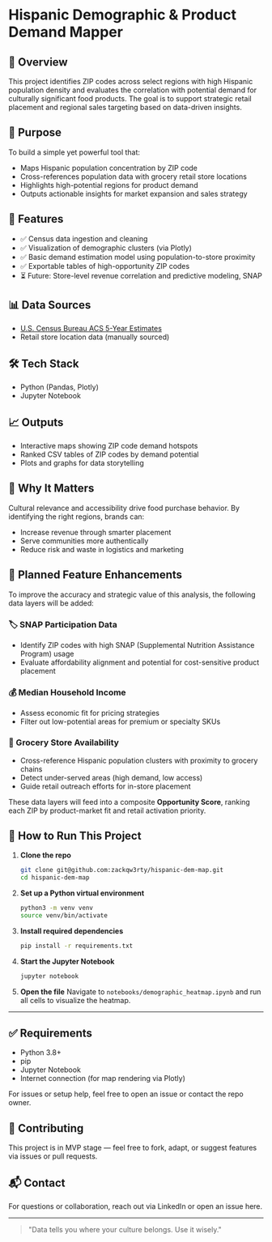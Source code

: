 # Hispanic Demographic & Product Demand Mapper

## 📌 Overview
This project identifies ZIP codes across select regions with high Hispanic population density and evaluates the correlation with potential demand for culturally significant food products. The goal is to support strategic retail placement and regional sales targeting based on data-driven insights.

## 🚀 Purpose
To build a simple yet powerful tool that:
- Maps Hispanic population concentration by ZIP code
- Cross-references population data with grocery retail store locations
- Highlights high-potential regions for product demand
- Outputs actionable insights for market expansion and sales strategy

## 📂 Features
- ✅ Census data ingestion and cleaning
- ✅ Visualization of demographic clusters (via Plotly)
- ✅ Basic demand estimation model using population-to-store proximity
- ✅ Exportable tables of high-opportunity ZIP codes
- ⏳ Future: Store-level revenue correlation and predictive modeling, SNAP

## 📊 Data Sources
- [U.S. Census Bureau ACS 5-Year Estimates](https://www.census.gov/data.html)
- Retail store location data (manually sourced)

## 🛠 Tech Stack
- Python (Pandas, Plotly)
- Jupyter Notebook

## 📈 Outputs
- Interactive maps showing ZIP code demand hotspots
- Ranked CSV tables of ZIP codes by demand potential
- Plots and graphs for data storytelling

## 🧠 Why It Matters
Cultural relevance and accessibility drive food purchase behavior. By identifying the right regions, brands can:
- Increase revenue through smarter placement
- Serve communities more authentically
- Reduce risk and waste in logistics and marketing

## 🔮 Planned Feature Enhancements

To improve the accuracy and strategic value of this analysis, the following data layers will be added:

### 🏷 SNAP Participation Data
- Identify ZIP codes with high SNAP (Supplemental Nutrition Assistance Program) usage
- Evaluate affordability alignment and potential for cost-sensitive product placement

### 💰 Median Household Income
- Assess economic fit for pricing strategies
- Filter out low-potential areas for premium or specialty SKUs

### 🛒 Grocery Store Availability
- Cross-reference Hispanic population clusters with proximity to grocery chains
- Detect under-served areas (high demand, low access)
- Guide retail outreach efforts for in-store placement

These data layers will feed into a composite **Opportunity Score**, ranking each ZIP by product-market fit and retail activation priority.

## 🚀 How to Run This Project

1. **Clone the repo**
   ```bash
   git clone git@github.com:zackqw3rty/hispanic-dem-map.git
   cd hispanic-dem-map
   ```

2. **Set up a Python virtual environment**
   ```bash
   python3 -m venv venv
   source venv/bin/activate
   ```

3. **Install required dependencies**
   ```bash
   pip install -r requirements.txt
   ```

4. **Start the Jupyter Notebook**
   ```bash
   jupyter notebook
   ```

5. **Open the file**
   Navigate to `notebooks/demographic_heatmap.ipynb` and run all cells to visualize the heatmap.

---

## ✅ Requirements
- Python 3.8+
- pip
- Jupyter Notebook
- Internet connection (for map rendering via Plotly)

For issues or setup help, feel free to open an issue or contact the repo owner.
## 🤝 Contributing
This project is in MVP stage — feel free to fork, adapt, or suggest features via issues or pull requests.

## 📬 Contact
For questions or collaboration, reach out via LinkedIn or open an issue here.

---

> "Data tells you where your culture belongs. Use it wisely."
